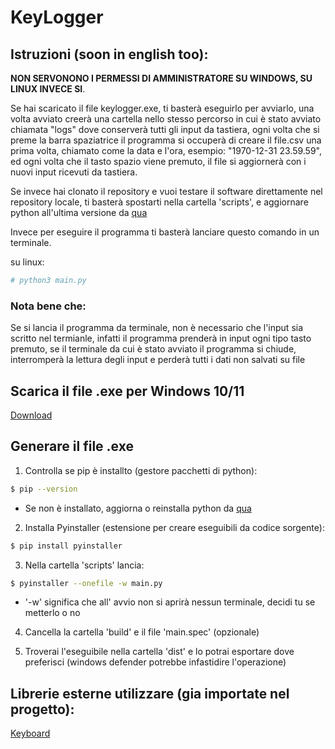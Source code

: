 # KeyLogger

## Istruzioni (soon in english too):

**NON SERVONONO I PERMESSI DI AMMINISTRATORE SU WINDOWS, SU LINUX INVECE SI**.

Se hai scaricato il file keylogger.exe, ti basterà eseguirlo per avviarlo, una volta avviato creerà una cartella nello stesso percorso in cui è stato avviato chiamata "logs" dove conserverà tutti gli input da tastiera, ogni volta che si preme la barra spaziatrice il programma si occuperà di creare il file.csv una prima volta, chiamato come la data e l'ora, esempio: "1970-12-31 23.59.59", ed ogni volta che il tasto spazio viene premuto, il file si aggiornerà con i nuovi input ricevuti da tastiera.

Se invece hai clonato il repository e vuoi testare il software direttamente nel repository locale, ti basterà spostarti nella cartella 'scripts', e aggiornare python all'ultima versione da [qua](https://www.python.org/downloads/ 'Python download page') 

Invece per eseguire il programma ti basterà lanciare questo comando in un terminale.

su linux:
```sh
# python3 main.py
```

### Nota bene che:
Se si lancia il programma da terminale, non è necessario che l'input sia scritto nel termianle, infatti il programma prenderà in input ogni tipo tasto premuto, se il terminale da cui è stato avviato il programma si chiude, interromperà la lettura degli input e perderà tutti i dati non salvati su file



## Scarica il file .exe per Windows 10/11

[Download](https://github.com/bruhpate/keylogger-python/raw/main/keylogger.exe 'Download the exe')

## Generare il file .exe
1. Controlla se pip è installto (gestore pacchetti di python):
```sh
$ pip --version
```
* Se non è installato, aggiorna o reinstalla python da [qua](https://www.python.org/downloads/ 'Python download page') 

2. Installa Pyinstaller (estensione per creare eseguibili da codice sorgente):
```sh
$ pip install pyinstaller
```
3. Nella cartella 'scripts' lancia:
```sh
$ pyinstaller --onefile -w main.py
```
 * '-w' significa che all' avvio non si aprirà nessun terminale, decidi tu se metterlo o no

4. Cancella la cartella 'build' e il file 'main.spec' (opzionale)

5. Troverai l'eseguibile  nella cartella 'dist' e lo potrai esportare dove preferisci (windows defender potrebbe infastidire l'operazione)


## Librerie esterne utilizzare (gia importate nel progetto):

[Keyboard](https://github.com/boppreh/keyboard 'Keyboard')


